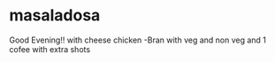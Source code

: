 # masaladosa

Good Evening!!
with cheese chicken -Bran 
with veg and 
non veg 
and 
1 cofee with extra shots

